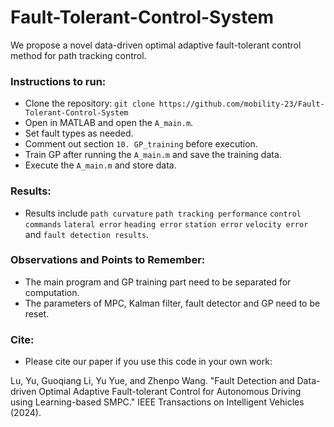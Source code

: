 # Fault-Tolerant-Control-System

We propose a novel data-driven optimal adaptive fault-tolerant control method for path tracking control.

### Instructions to run:

- Clone the repository: `git clone https://github.com/mobility-23/Fault-Tolerant-Control-System`
- Open in MATLAB and open the `A_main.m`.
- Set fault types as needed.
- Comment out section `10. GP_training` before execution.
- Train GP after running the `A_main.m` and save the training data.
- Execute the `A_main.m` and store data.

### Results:

- Results include  `path curvature`  `path tracking performance`  `control commands`  `lateral error`  `heading error`  `station error`  `velocity error`  and  `fault detection results`.  

### Observations and Points to Remember:

- The main program and GP training part need to be separated for computation.
- The parameters of MPC, Kalman filter, fault detector and GP need to be reset.

### Cite:

- Please cite our paper if you use this code in your own work:
  
Lu, Yu, Guoqiang Li, Yu Yue, and Zhenpo Wang. "Fault Detection and Data-driven Optimal Adaptive Fault-tolerant Control for Autonomous Driving using Learning-based SMPC." IEEE Transactions on Intelligent Vehicles (2024).
